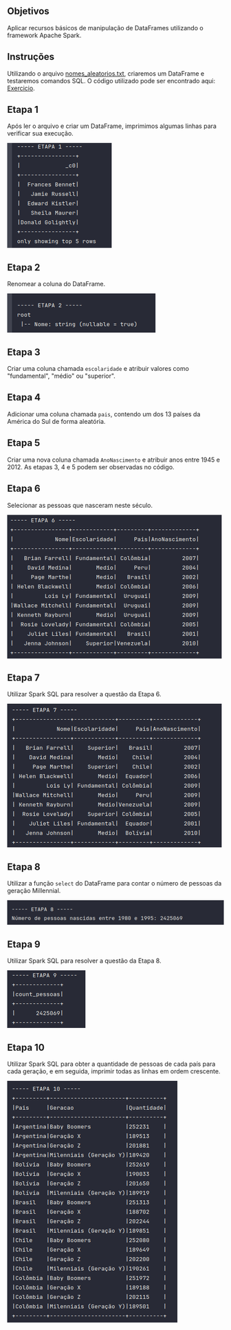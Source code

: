 ## Objetivos

Aplicar recursos básicos de manipulação de DataFrames utilizando o framework Apache Spark.

## Instruções

Utilizando o arquivo [nomes_aleatorios.txt](../geracao-dados/data/nomes_aleatorios.txt), criaremos um DataFrame e testaremos comandos SQL. O código utilizado pode ser encontrado aqui: [Exercicio](ExercicioIntro.py).

## Etapa 1

Após ler o arquivo e criar um DataFrame, imprimimos algumas linhas para verificar sua execução.

![Etapa-1](evidencias/etapa-1.png)

## Etapa 2

Renomear a coluna do DataFrame.

![Etapa-2](evidencias/etapa-2.png)

## Etapa 3

Criar uma coluna chamada `escolaridade` e atribuir valores como "fundamental", "médio" ou "superior".

## Etapa 4

Adicionar uma coluna chamada `pais`, contendo um dos 13 países da América do Sul de forma aleatória.

## Etapa 5

Criar uma nova coluna chamada `AnoNascimento` e atribuir anos entre 1945 e 2012. As etapas 3, 4 e 5 podem ser observadas no código.

## Etapa 6

Selecionar as pessoas que nasceram neste século.

![Etapa-6](evidencias/etapa-6.png)

## Etapa 7

Utilizar Spark SQL para resolver a questão da Etapa 6.

![Etapa-7](evidencias/etapa-7.png)

## Etapa 8

Utilizar a função `select` do DataFrame para contar o número de pessoas da geração Millennial.

![Etapa-8](evidencias/etapa-8.png)

## Etapa 9

Utilizar Spark SQL para resolver a questão da Etapa 8.

![Etapa-9](evidencias/etapa-9.png)

## Etapa 10

Utilizar Spark SQL para obter a quantidade de pessoas de cada país para cada geração, e em seguida, imprimir todas as linhas em ordem crescente.

![Etapa-10](evidencias/etapa-10.png)